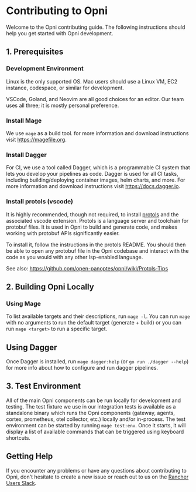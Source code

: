 # Contributing to Opni

Welcome to the Opni contributing guide. The following instructions should help you get started with Opni development.

## 1. Prerequisites

### Development Environment

Linux is the only supported OS. Mac users should use a Linux VM, EC2 instance, codespace, or similar for development.

VSCode, Goland, and Neovim are all good choices for an editor. Our team uses all three; it is mostly personal preference.

### Install Mage

We use `mage` as a build tool. for more information and download instructions visit https://magefile.org.

### Install Dagger

For CI, we use a tool called Dagger, which is a programmable CI system that lets you develop your pipelines as code. Dagger is used for all CI tasks, including building/deploying container images, helm charts, and more. For more information and download instructions visit https://docs.dagger.io.

### Install protols (vscode)

It is highly recommended, though not required, to install [protols](https://github.com/kralicky/protols) and the associated vscode extension. Protols is a language server and toolchain for protobuf files. It is used in Opni to build and generate code, and makes working with protobuf APIs significantly easier.

To install it, follow the instructions in the protols README. You should then be able to open any protobuf file in the Opni codebase and interact with the code as you would with any other lsp-enabled language.

See also: https://github.com/open-panoptes/opni/wiki/Protols-Tips

## 2. Building Opni Locally

### Using Mage

To list available targets and their descriptions, run `mage -l`. You can run `mage` with no arguments to run the default target (generate + build) or you can run `mage <target>` to run a specific target.

## Using Dagger

Once Dagger is installed, run `mage dagger:help` (or `go run ./dagger --help`) for more info about how to configure and run dagger pipelines.

## 3. Test Environment

All of the main Opni components can be run locally for development and testing. The test fixture we use in our integration tests is available as a standalone binary which runs the Opni components (gateway, agents, cortex, prometheus, otel collector, etc.) locally and/or in-process. The test environment can be started by running `mage test:env`. Once it starts, it will display a list of available commands that can be triggered using keyboard shortcuts.

## Getting Help

If you encounter any problems or have any questions about contributing to Opni, don't hesitate to create a new issue or reach out to us on the [Rancher Users Slack](https://slack.rancher.io).
